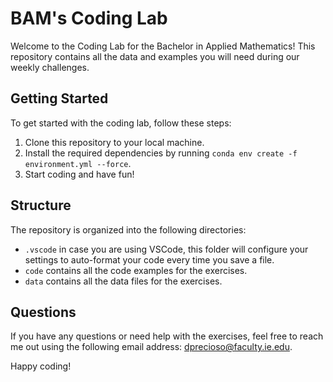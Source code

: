 # BAM's Coding Lab

Welcome to the Coding Lab for the Bachelor in Applied Mathematics! This repository contains all the data and examples you will need during our weekly challenges.

## Getting Started

To get started with the coding lab, follow these steps:

1. Clone this repository to your local machine.
2. Install the required dependencies by running `conda env create -f environment.yml --force`.
3. Start coding and have fun!

## Structure

The repository is organized into the following directories:

- `.vscode` in case you are using VSCode, this folder will configure your settings to auto-format your code every time you save a file.
- `code` contains all the code examples for the exercises.
- `data` contains all the data files for the exercises.

## Questions

If you have any questions or need help with the exercises, feel free to reach me out using the following email address: [dprecioso@faculty.ie.edu](mailto:dprecioso@faculty.ie.edu).

Happy coding!
